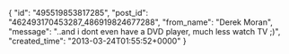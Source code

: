  {
   "id": "495519853817285",
   "post_id": "462493170453287_486919824677288",
   "from_name": "Derek Moran",
   "message": "..and i dont even have a DVD player, much less watch TV ;)",
   "created_time": "2013-03-24T01:55:52+0000"
 }
